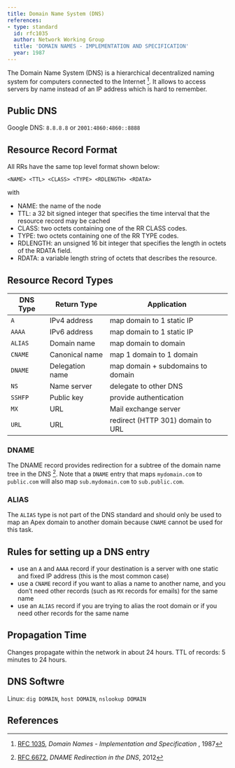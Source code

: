 ```yaml
---
title: Domain Name System (DNS)
references:
- type: standard
  id: rfc1035
  author: Network Working Group
  title: 'DOMAIN NAMES - IMPLEMENTATION AND SPECIFICATION'
  year: 1987
---
```

The Domain Name System (DNS) is a hierarchical decentralized naming system for computers connected to the Internet [^RFCDNS]. It allows to access servers by name instead of an IP address which is hard to remember.


## Public DNS
Google DNS: `8.8.8.8` or `2001:4860:4860::8888`

## Resource Record Format
All RRs have the same top level format shown below:

`<NAME> <TTL> <CLASS> <TYPE> <RDLENGTH> <RDATA>`

with

* NAME: the name of the node
* TTL: a 32 bit signed integer that specifies the time interval that the resource record may be cached
* CLASS: two octets containing one of the RR CLASS codes.
* TYPE: two octets containing one of the RR TYPE codes.
* RDLENGTH: an unsigned 16 bit integer that specifies the length in octets of the RDATA field.
* RDATA: a variable length string of octets that describes the resource.


## Resource Record Types
| DNS Type | Return Type  | Application |
|----------|--------------|-------------|
| `A`        | IPv4 address | map domain to 1 static IP |
| `AAAA`     | IPv6 address | map domain to 1 static IP |
| `ALIAS`     | Domain name | map domain to domain |
| `CNAME`    | Canonical name | map 1 domain to 1 domain |
| `DNAME`    | Delegation name | map domain + subdomains to domain |
| `NS`       | Name server | delegate to other DNS |
| `SSHFP`    | Public key | provide authentication |
| `MX`       | URL | Mail exchange server |
| `URL`       | URL | redirect (HTTP 301) domain to URL |


### DNAME
The DNAME record provides redirection for a subtree of the domain name tree in the DNS [^RFCDNAME].
Note that a `DNAME` entry that maps `mydomain.com` to `public.com` will also map `sub.mydomain.com` to `sub.public.com`.


### ALIAS
The `ALIAS` type is not part of the DNS standard and should only be used to map an Apex domain to another domain because `CNAME` cannot be used for this task.


## Rules for setting up a DNS entry
* use an `A` and `AAAA` record if your destination is a server with one static and fixed IP address (this is the most common case)
* use a `CNAME` record if you want to alias a name to another name, and you don’t need other records (such as `MX` records for emails) for the same name
* use an `ALIAS` record if you are trying to alias the root domain or if you need other records for the same name



## Propagation Time
Changes propagate within the network in about 24 hours.
TTL of records: 5 minutes to 24 hours.

## DNS Softwre
Linux:  `dig DOMAIN`, `host DOMAIN`, `nslookup DOMAIN`



## References
[^RFCDNS]: [RFC 1035](https://tools.ietf.org/html/rfc1035), *Domain Names - Implementation and Specification* , 1987

[^RFCDNAME]: [RFC 6672](https://tools.ietf.org/html/rfc6672), *DNAME Redirection in the DNS*, 2012
